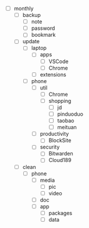 
- [ ] monthly
    - [ ] backup
        - [ ] note
        - [ ] password
        - [ ] bookmark
    - [ ] update
        - [ ] laptop
            - [ ] apps
                - [ ] VSCode
                - [ ] Chrome
            - [ ] extensions
        - [ ] phone
            - [ ] util
                - [ ] Chrome
                - [ ] shopping
                    - [ ] jd
                    - [ ] pinduoduo
                    - [ ] taobao
                    - [ ] meituan
            - [ ] productivity
                - [ ] BlockSite
            - [ ] security
                - [ ] Bitwarden
                - [ ] Cloud189
    - [ ] clean
        - [ ] phone
            - [ ] media
                - [ ] pic
                - [ ] video
            - [ ] doc
            - [ ] app
                - [ ] packages
                - [ ] data